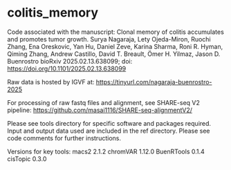 # colitis_memory
Code associated with the manuscript:
Clonal memory of colitis accumulates and promotes tumor growth. Surya Nagaraja, Lety Ojeda-Miron, Ruochi Zhang, Ena Oreskovic, Yan Hu, Daniel Zeve, Karina Sharma, Roni R. Hyman, Qiming Zhang, Andrew Castillo, David T. Breault, Ömer H. Yilmaz, Jason D. Buenrostro
bioRxiv 2025.02.13.638099; doi: https://doi.org/10.1101/2025.02.13.638099

Raw data is hosted by IGVF at:
https://tinyurl.com/nagaraja-buenrostro-2025

For processing of raw fastq files and alignment, see SHARE-seq V2 pipeline:
https://github.com/masai1116/SHARE-seq-alignmentV2/

Please see tools directory for specific software and packages required. Input and output data used are included in the ref directory. Please see code comments for further instructions.

Versions for key tools:
macs2 2.1.2
chromVAR 1.12.0
BuenRTools 0.1.4
cisTopic 0.3.0
